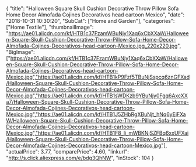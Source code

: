 {
	"title": "Halloween Square Skull Cushion Decorative Throw Pillow Sofa Home Decor Almofada Cojines Decorativos head cartoon Mexico",
	"date": "2018-10-31 10:30:20",
	"SubCat": ["Home and Garden"],
	"categories": ["Home Textile"],
	"thumbnailImage": "https://ae01.alicdn.com/kf/HTB1c37FzamWBuNjy1Xaq6xCbXXaW/Halloween-Square-Skull-Cushion-Decorative-Throw-Pillow-Sofa-Home-Decor-Almofada-Cojines-Decorativos-head-cartoon-Mexico.jpg_220x220.jpg",
	"BigImage": ["https://ae01.alicdn.com/kf/HTB1c37FzamWBuNjy1Xaq6xCbXXaW/Halloween-Square-Skull-Cushion-Decorative-Throw-Pillow-Sofa-Home-Decor-Almofada-Cojines-Decorativos-head-cartoon-Mexico.jpg","https://ae01.alicdn.com/kf/HTB1kP9Fzf5TBuNjSspcq6znGFXad/Halloween-Square-Skull-Cushion-Decorative-Throw-Pillow-Sofa-Home-Decor-Almofada-Cojines-Decorativos-head-cartoon-Mexico.jpg","https://ae01.alicdn.com/kf/HTB1sWDKzb9YBuNjy0Fgq6AxcXXa7/Halloween-Square-Skull-Cushion-Decorative-Throw-Pillow-Sofa-Home-Decor-Almofada-Cojines-Decorativos-head-cartoon-Mexico.jpg","https://ae01.alicdn.com/kf/HTB1J5ZHbRgXBuNjt_hNq6yEiFXaW/Halloween-Square-Skull-Cushion-Decorative-Throw-Pillow-Sofa-Home-Decor-Almofada-Cojines-Decorativos-head-cartoon-Mexico.jpg","https://ae01.alicdn.com/kf/HTB1F8_li_mWBKNjSZFBq6xxUFXai/Halloween-Square-Skull-Cushion-Decorative-Throw-Pillow-Sofa-Home-Decor-Almofada-Cojines-Decorativos-head-cartoon-Mexico.jpg"],
	"actualPrice": 3.77,
	"comparePrice": 4.60,
	"linkurl": "http://s.click.aliexpress.com/e/bdg3QhNW",
	"inStock": 104
}
